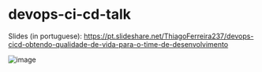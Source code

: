 # devops-ci-cd-talk

Slides (in portuguese): https://pt.slideshare.net/ThiagoFerreira237/devops-cicd-obtendo-qualidade-de-vida-para-o-time-de-desenvolvimento

![image](https://user-images.githubusercontent.com/9268203/121179975-b0818700-c836-11eb-8317-4cb3155765f1.png)
